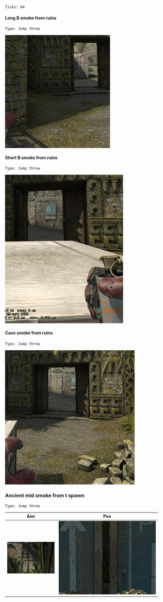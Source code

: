 ```
Ticks: 64
```
#### Long B smoke from ruins

```
Type: Jump throw
```

![ancient-long-smoke-from-ruins](ancient-long-smoke-from-ruins.png)

#### Short B smoke from ruins

```
Type: Jump throw
```

![ancient-short-smoke-from-ruins](ancient-short-smoke-from-ruins.png)

#### Cave smoke from ruins

```
Type: Jump throw
```

![ancient-cave-smoke-from-ruins](ancient-cave-smoke-from-ruins.png)

### Ancient mid smoke from t spawn

```
Type: Jump throw
```

| Aim| Pos |
|----|-----|
| ![Aim](ancient-aim-mid-smoke-from-spawn.png) | ![Pos](ancient-pos-mid-smoke-from-spawn.png) |